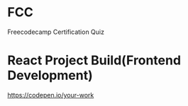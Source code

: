 # FCC
Freecodecamp Certification Quiz

# React Project Build(Frontend Development)
https://codepen.io/your-work
